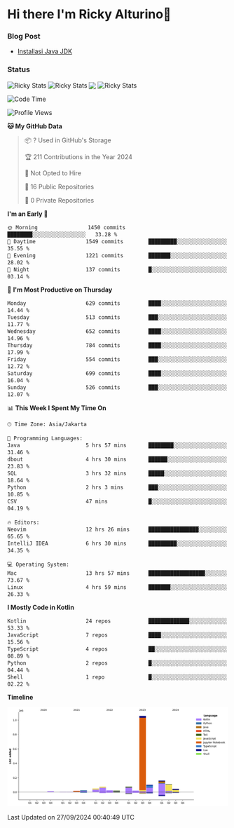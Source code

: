 # Hi there I'm Ricky Alturino👋

### Blog Post

<!-- BLOG-POST-LIST:START -->

- [Installasi Java JDK](https://onirutla.medium.com/installasi-java-jdk-ec701beeb5cb?source=rss-d9d81c918cc9------2)
<!-- BLOG-POST-LIST:END -->

### Status

<img align="center" alt="Ricky Stats" src="https://github-readme-stats.vercel.app/api?username=Alturino&theme=dark&show_icons=true&hide_border=false" />
<img align="center" alt="Ricky Stats" src="https://github-readme-stats.vercel.app/api/top-langs/?username=Alturino&theme=dark&show_icons=true&layout=compact"/>
<img align="center" width="640px" src="https://github-readme-stats.vercel.app/api/wakatime?username=Alturino&layout=compact&hide_border=true&theme=dark">
<img align="center" alt="Ricky Stats" src="https://leetcard.jacoblin.cool/onirutla?border=0&radius=20&ext=activity"/>

<!--START_SECTION:waka-->
![Code Time](http://img.shields.io/badge/Code%20Time-591%20hrs%2033%20mins-blue)

![Profile Views](http://img.shields.io/badge/Profile%20Views-0-blue)

**🐱 My GitHub Data** 

> 📦 ? Used in GitHub's Storage 
 > 
> 🏆 211 Contributions in the Year 2024
 > 
> 🚫 Not Opted to Hire
 > 
> 📜 16 Public Repositories 
 > 
> 🔑 0 Private Repositories 
 > 
**I'm an Early 🐤** 

```text
🌞 Morning                1450 commits        ████████░░░░░░░░░░░░░░░░░   33.28 % 
🌆 Daytime                1549 commits        █████████░░░░░░░░░░░░░░░░   35.55 % 
🌃 Evening                1221 commits        ███████░░░░░░░░░░░░░░░░░░   28.02 % 
🌙 Night                  137 commits         █░░░░░░░░░░░░░░░░░░░░░░░░   03.14 % 
```
📅 **I'm Most Productive on Thursday** 

```text
Monday                   629 commits         ████░░░░░░░░░░░░░░░░░░░░░   14.44 % 
Tuesday                  513 commits         ███░░░░░░░░░░░░░░░░░░░░░░   11.77 % 
Wednesday                652 commits         ████░░░░░░░░░░░░░░░░░░░░░   14.96 % 
Thursday                 784 commits         ████░░░░░░░░░░░░░░░░░░░░░   17.99 % 
Friday                   554 commits         ███░░░░░░░░░░░░░░░░░░░░░░   12.72 % 
Saturday                 699 commits         ████░░░░░░░░░░░░░░░░░░░░░   16.04 % 
Sunday                   526 commits         ███░░░░░░░░░░░░░░░░░░░░░░   12.07 % 
```


📊 **This Week I Spent My Time On** 

```text
🕑︎ Time Zone: Asia/Jakarta

💬 Programming Languages: 
Java                     5 hrs 57 mins       ████████░░░░░░░░░░░░░░░░░   31.46 % 
dbout                    4 hrs 30 mins       ██████░░░░░░░░░░░░░░░░░░░   23.83 % 
SQL                      3 hrs 32 mins       █████░░░░░░░░░░░░░░░░░░░░   18.64 % 
Python                   2 hrs 3 mins        ███░░░░░░░░░░░░░░░░░░░░░░   10.85 % 
CSV                      47 mins             █░░░░░░░░░░░░░░░░░░░░░░░░   04.19 % 

🔥 Editors: 
Neovim                   12 hrs 26 mins      ████████████████░░░░░░░░░   65.65 % 
IntelliJ IDEA            6 hrs 30 mins       █████████░░░░░░░░░░░░░░░░   34.35 % 

💻 Operating System: 
Mac                      13 hrs 57 mins      ██████████████████░░░░░░░   73.67 % 
Linux                    4 hrs 59 mins       ███████░░░░░░░░░░░░░░░░░░   26.33 % 
```

**I Mostly Code in Kotlin** 

```text
Kotlin                   24 repos            █████████████░░░░░░░░░░░░   53.33 % 
JavaScript               7 repos             ████░░░░░░░░░░░░░░░░░░░░░   15.56 % 
TypeScript               4 repos             ██░░░░░░░░░░░░░░░░░░░░░░░   08.89 % 
Python                   2 repos             █░░░░░░░░░░░░░░░░░░░░░░░░   04.44 % 
Shell                    1 repo              █░░░░░░░░░░░░░░░░░░░░░░░░   02.22 % 
```



**Timeline**

![Lines of Code chart](https://raw.githubusercontent.com/Alturino/Alturino/main/assets/bar_graph.png)


 Last Updated on 27/09/2024 00:40:49 UTC
<!--END_SECTION:waka-->
